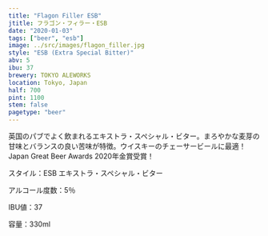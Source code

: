 ```yaml
---
title: "Flagon Filler ESB"
jtitle: フラゴン・フィラー・ESB
date: "2020-01-03"
tags: ["beer", "esb"]
image: ../src/images/flagon_filler.jpg
style: "ESB (Extra Special Bitter)"
abv: 5
ibu: 37
brewery: TOKYO ALEWORKS
location: Tokyo, Japan
half: 700
pint: 1100
stem: false
pagetype: "beer"
---
```


英国のパブでよく飲まれるエキストラ・スペシャル・ビター。まろやかな麦芽の甘味とバランスの良い苦味が特徴。ウイスキーのチェーサービールに最適！Japan Great Beer Awards 2020年金賞受賞！

スタイル：ESB エキストラ・スペシャル・ビター

アルコール度数：5％

IBU値：37

容量：330ml